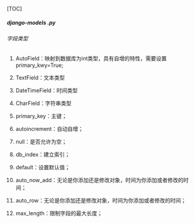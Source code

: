 [TOC]



##### django-models .py

###### 字段类型

1. AutoField：映射到数据库为int类型，具有自增的特性，需要设置primary_kwy=True;
2. TextField：文本类型
3. DateTimeField：时间类型
4. CharField：字符串类型



1. primary_key：主键；
2. autoincrement：自动自增；
3. null：是否允许为空；
4. db_index：建立索引；
5. default：设置默认值；
6. auto_now_add：无论是你添加还是修改对象，时间为你添加或者修改的时间；
7. auto_row：无论是你添加还是修改对象，时间为你添加或者修改的时间；
8. max_length：限制字段的最大长度；